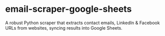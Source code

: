 # email-scraper-google-sheets
A robust Python scraper that extracts contact emails, LinkedIn &amp; Facebook URLs from websites, syncing results into Google Sheets.

